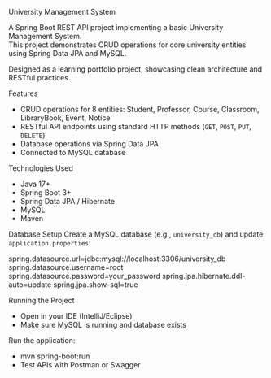  University Management System

A Spring Boot REST API project implementing a basic University Management System.  
This project demonstrates CRUD operations for core university entities using Spring Data JPA and MySQL.  

Designed as a learning portfolio project, showcasing clean architecture and RESTful practices.



 Features
- CRUD operations for 8 entities: Student, Professor, Course, Classroom, LibraryBook, Event, Notice  
- RESTful API endpoints using standard HTTP methods (`GET`, `POST`, `PUT`, `DELETE`)  
- Database operations via Spring Data JPA  
- Connected to MySQL database  



 Technologies Used
- Java 17+  
- Spring Boot 3+  
- Spring Data JPA / Hibernate  
- MySQL  
- Maven  



 Database Setup
Create a MySQL database (e.g., `university_db`) and update `application.properties`:

spring.datasource.url=jdbc:mysql://localhost:3306/university_db
spring.datasource.username=root
spring.datasource.password=your_password
spring.jpa.hibernate.ddl-auto=update
spring.jpa.show-sql=true

Running the Project

- Open in your IDE (IntelliJ/Eclipse)
- Make sure MySQL is running and database exists

Run the application:

- mvn spring-boot:run
- Test APIs with Postman or Swagger
